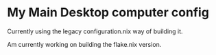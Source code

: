 # My Main Desktop computer config

Currently using the legacy configuration.nix way of building it.

Am currently working on building the flake.nix version.